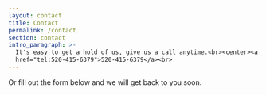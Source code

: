 ```yaml
---
layout: contact
title: Contact
permalink: /contact
section: contact
intro_paragraph: >-
  It's easy to get a hold of us, give us a call anytime.<br><center><a
  href="tel:520-415-6379">520-415-6379</a><br>
---
```

Or fill out the form below and we will get back to you soon.
